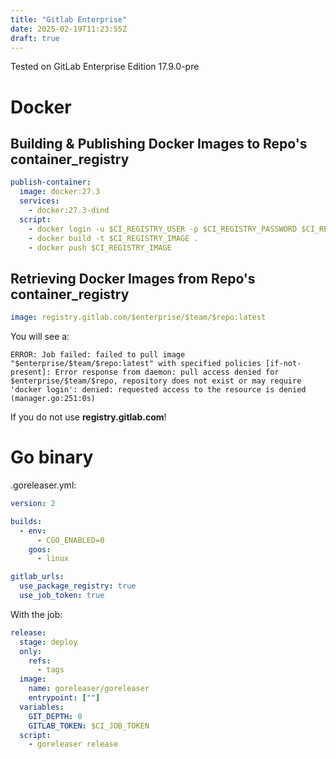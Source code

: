 ```yaml
---
title: "Gitlab Enterprise"
date: 2025-02-19T11:23:55Z
draft: true
---
```



Tested on GitLab Enterprise Edition 17.9.0-pre


# Docker

## Building & Publishing Docker Images to Repo's container_registry

```yaml
publish-container:
  image: docker:27.3
  services:
    - docker:27.3-dind
  script:
    - docker login -u $CI_REGISTRY_USER -p $CI_REGISTRY_PASSWORD $CI_REGISTRY
    - docker build -t $CI_REGISTRY_IMAGE .
    - docker push $CI_REGISTRY_IMAGE
```
## Retrieving Docker Images from Repo's container_registry

```yaml
image: registry.gitlab.com/$enterprise/$team/$repo:latest
```

You will see a:

```
ERROR: Job failed: failed to pull image "$enterprise/$team/$repo:latest" with specified policies [if-not-present]: Error response from daemon: pull access denied for $enterprise/$team/$repo, repository does not exist or may require 'docker login': denied: requested access to the resource is denied (manager.go:251:0s)
```
If you do not use **registry.gitlab.com**!

# Go binary

.goreleaser.yml:
``` yaml
version: 2

builds:
  - env:
      - CGO_ENABLED=0
    goos:
      - linux

gitlab_urls:
  use_package_registry: true
  use_job_token: true
```

With the job:
```yaml
release:
  stage: deploy
  only:
    refs:
      - tags
  image:
    name: goreleaser/goreleaser
    entrypoint: [""]
  variables:
    GIT_DEPTH: 0
    GITLAB_TOKEN: $CI_JOB_TOKEN
  script:
    - goreleaser release
```